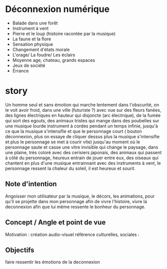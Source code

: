 # Déconnexion numérique 

- Balade dans une forêt
- Instrument à vent 
- Pierre et le loup (histoire racontée par la musique) 
- La faune et la flore
- Sensation physique 
- Changement d'états morale
- L'orage/ La foudre/ Les éclairs
- Moyenne age, chateau, grands espaces
- Jeux de société 
- Érrance

# story

Un homme seul et sans émotion qui marche lentement dans l'obscurité, on le voit avoir froid, dans une ville (futuriste ?) avec vue sur des fleurs fanées, des lignes électriques en hauteur qui disjoncte (arc électrique), de la fumée qui sort des egouts, des animaux tristes qui mange dans des poubelles sur une musique lourde instrument à cordes pendant un temps infinie, jusqu'à ce que la musique s'intensifie et que le personnage court ( bouton déconnexion, plus on essaye de cliquer dessus plus la musique s'intensifie et plus le personnage se met à courir vite) jusqu'au moment où le personnage saute et casse une vitre invisible qui change le paysage, dans une plaine, très coloré avec des cerisiers japonais, des animaux qui passent à côté du personnage, heureux entrain de jouer entre eux, des oiseaux qui chantent en plus d'une musique entrainnant avec des instruments à vent, le personnage ressent la chaleur du soleil, il est heureux et sourit.

## Note d'intention

Angoisser mon utilisateur par la musique, le décors, les animations, pour qu'il se projette dans mon personnage afin de vivre l'histoire, vivre la deconnexion afin que lui même ressente le bonheur du personnage.

## Concept / Angle et point de vue

Motivation : création audio-visuel
référence culturelles, sociales : 

## Objectifs 

faire ressentir les émotions de la deconnexion 
